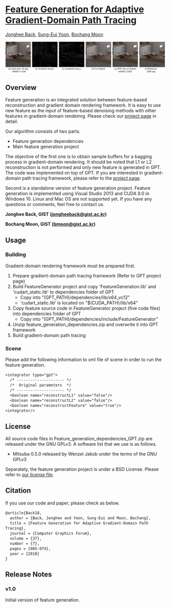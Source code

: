 # [Feature Generation for Adaptive Gradient-Domain Path Tracing](https://cglab.gist.ac.kr/publications/2018_Feature_Generation_for_Adaptive_Gradient-Domain_Path_Tracing.html)

[Jonghee Back](https://cglab.gist.ac.kr/people.html), [Sung-Eui Yoon](https://sglab.kaist.ac.kr/~sungeui/), [Bochang Moon](https://cglab.gist.ac.kr/people/bochang.html)

![Teaser](teaser.png)

## Overview

Feature generation is an integrated solution between feature-based reconstruction and gradient domain rendering framework.
It is easy to use new feature as the input of feature-based denoising methods with other features in gradient-domain rendeinrg.
Please check our [project page](https://cglab.gist.ac.kr/publications/2018_Feature_Generation_for_Adaptive_Gradient-Domain_Path_Tracing.html) in detail.

Our algorithm consists of two parts.

- Feature generation dependencies
- Main feature generation project

The objective of the first one is to obtain sample buffers for a bagging process in gradient-domain rendering.
It should be noted that L1 or L2 reconstruction is not performed and only new feature is generated in GPT.
The code was implemented on top of GPT.
If you are interested in gradient-domain path tracing framework, please refer to the [project page](https://mediatech.aalto.fi/publications/graphics/GPT/).

Second is a standalone version of feature generation project.
Feature generation is implemented using Visual Studio 2013 and CUDA 9.0 in Windows 10.
Linux and Mac OS are not supported yet. If you have any questions or comments, feel free to contact us.

**Jonghee Back, GIST (jongheeback@gist.ac.kr)**

**Bochang Moon, GIST (bmoon@gist.ac.kr)**


## Usage

### Building

Gradient-domain rendering framework must be prepared first.

1. Prepare gradient-domain path tracing framework (Refer to GPT project page)
2. Build FeatureGenerator project and copy 'FeatureGeneration.lib' and 'cudart_static.lib' to dependencies folder of GPT
    - Copy into "(GPT_PATH)/dependencies/lib/x64_vc12"
    - 'cudart_static.lib' is located on "$(CUDA_PATH)/lib/x64"
3. Copy feature source code in FeatureGenerator project (five code files) into dependencies folder of GPT
    - Copy into "(GPT_PATH)/dependencies/include/FeatureGenerator"
4. Unzip feature_generation_dependencies.zip and overwrite it into GPT framework   
5. Build gradient-domain path tracing

### Scene

Please add the following information to xml file of scene in order to run the feature generation.


```
<integrator type="gpt">
  /* --------------------- */
  /*  Original parameters  */
  /* --------------------- */
  <boolean name="reconstructL1" value="false"/>
  <boolean name="reconstructL2" value="false"/>
  <boolean name="reconstructFeature" value="true"/>
<integrator/>
```

## License

All source code files in Feature_generation_dependencies_GPT.zip are released under the GNU GPLv3.
A software list that we use is as follows.

  - Mitsuba 0.5.0 released by Wenzel Jakob under the terms of the GNU GPLv3

Separately, the feature generation project is under a BSD License.
Please refer to [our license file](https://github.com/CGLab-GIST/feature-generation/blob/master/license.txt).

## Citation

If you use our code and paper, please check as below.


```
@article{Back18,
  author = {Back, Jonghee and Yoon, Sung-Eui and Moon, Bochang},
  title = {Feature Generation for Adaptive Gradient-Domain Path Tracing},
  journal = {Computer Graphics Forum},
  volume = {37},
  number = {7},
  pages = {065-074},
  year = {2018}
}
```

## Release Notes

### v1.0

Initial version of feature generation.



